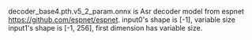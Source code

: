 decoder_base4.pth.v5_2_param.onnx is Asr decoder model from espnet https://github.com/espnet/espnet.
input0's shape is [-1], variable size
input1's shape is [-1, 256], first dimension has variable size.
